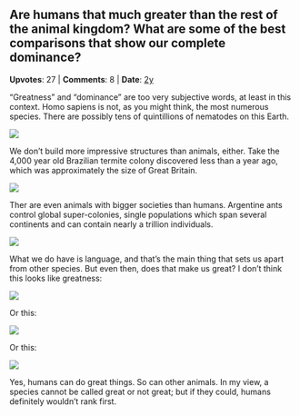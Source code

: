## Are humans that much greater than the rest of the animal kingdom? What are some of the best comparisons that show our complete dominance?
    
**Upvotes**: 27 | **Comments**: 8 | **Date**: [2y](https://www.quora.com/Are-humans-that-much-greater-than-the-rest-of-the-animal-kingdom-What-are-some-of-the-best-comparisons-that-show-our-complete-dominance/answer/Gary-Meaney)

“Greatness” and “dominance” are too very subjective words, at least in this context. Homo sapiens is not, as you might think, the most numerous species. There are possibly tens of quintillions of nematodes on this Earth.

![](https://qph.fs.quoracdn.net/main-qimg-7f38a77034dc17191426740bf8aa206a-lq)

We don’t build more impressive structures than animals, either. Take the 4,000 year old Brazilian termite colony discovered less than a year ago, which was approximately the size of Great Britain.

![](https://qph.fs.quoracdn.net/main-qimg-a4961410ed54106beead388dfc21a546-lq)

Ther are even animals with bigger societies than humans. Argentine ants control global super-colonies, single populations which span several continents and can contain nearly a trillion individuals.

![](https://qph.fs.quoracdn.net/main-qimg-9c8600a7772be20bd04a723a3a0a4466-pjlq)

What we do have is language, and that’s the main thing that sets us apart from other species. But even then, does that make us great? I don’t think this looks like greatness:

![](https://qph.fs.quoracdn.net/main-qimg-3f7be5fbe46754906984f557f3131d3f-lq)

Or this:

![](https://qph.fs.quoracdn.net/main-qimg-0ed678ba39b38c8848a0859cd6290217)

Or this:

![](https://qph.fs.quoracdn.net/main-qimg-e4dd1703f3f8c387196eed403095ab6b-lq)

Yes, humans can do great things. So can other animals. In my view, a species cannot be called great or not great; but if they could, humans definitely wouldn’t rank first.

